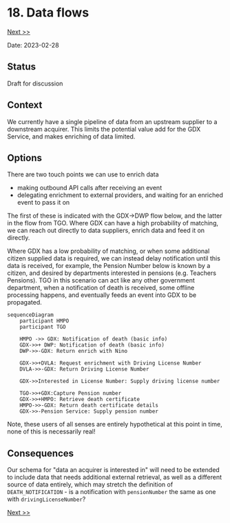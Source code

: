 # 18. Data flows

[Next >>](9999-end.md)

Date: 2023-02-28

## Status

Draft for discussion

## Context

We currently have a single pipeline of data from an upstream supplier to a downstream acquirer.
This limits the potential value add for the GDX Service, and makes enriching of data limited.


## Options
There are two touch points we can use to enrich data

- making outbound API calls after receiving an event
- delegating enrichment to external providers, and waiting for an enriched event to pass it on

The first of these is indicated with the GDX->DWP flow below, and the latter in the flow from TGO.
Where GDX can have a high probability of matching, we can reach out directly to data suppliers, enrich data and feed it
on directly.

Where GDX has a low probability of matching, or when some additional citizen supplied data is required, we can instead
delay notification until this data is received, for example, the Pension Number below is known by a citizen, and desired
by departments interested in pensions (e.g. Teachers Pensions). TGO in this scenario can act like any other government department, when a notification of death is received, some offline
processing happens, and eventually feeds an event into GDX to be propagated.

```mermaid
sequenceDiagram
    participant HMPO
    participant TGO

    HMPO ->> GDX: Notification of death (basic info)
    GDX->>+ DWP: Notification of death (basic info)
    DWP->>-GDX: Return enrich with Nino

    GDX->>+DVLA: Request enrichment with Driving License Number
    DVLA->>-GDX: Return Driving License Number

    GDX->>Interested in License Number: Supply driving license number

    TGO->>+GDX:Capture Pension number
    GDX->>+HMPO: Retrieve death certificate
    HMPO->>-GDX: Return death certificate details
    GDX->>-Pension Service: Supply pension number
```
Note, these users of all senses are entirely hypothetical at this point in time, none of this is necessarily real!
## Consequences

Our schema for "data an acquirer is interested in" will need to be extended to include data that needs additional
external retrieval, as well as a different source of data entirely, which may stretch the definition of
`DEATH_NOTIFICATION` - is a notification with `pensionNumber` the same as one with `drivingLicenseNumber`?

[Next >>](9999-end.md)

